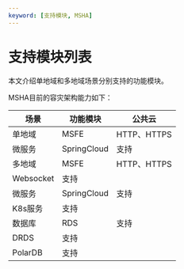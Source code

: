```yaml
---
keyword: [支持模块, MSHA]
---
```


# 支持模块列表

本文介绍单地域和多地域场景分别支持的功能模块。

MSHA目前的容灾架构能力如下：

|场景|功能模块|公共云|
|--|----|---|
|单地域|MSFE|HTTP、HTTPS|支持|
|微服务|SpringCloud|支持|
|多地域|MSFE|HTTP、HTTPS|支持|
|Websocket|支持|
|微服务|SpringCloud|支持|
|K8s服务|支持|
|数据库|RDS|支持|
|DRDS|支持|
|PolarDB|支持|

